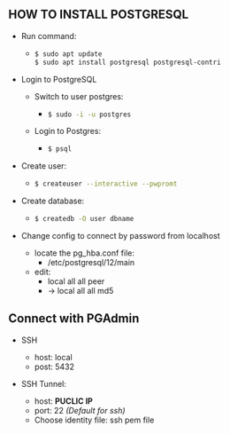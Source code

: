 ## HOW TO INSTALL POSTGRESQL

- Run command:
  - ```bash
    $ sudo apt update
    $ sudo apt install postgresql postgresql-contri
    ```

- Login to PostgreSQL
  - Switch to user postgres:
    - ``` bash
      $ sudo -i -u postgres
      ```
  - Login to Postgres:
    - ```bash
      $ psql  
      ```

- Create user:
  - ```bash
    $ createuser --interactive --pwpromt 
    ```

- Create database:
  - ```bash
    $ createdb -O user dbname
    ```

- Change config to connect by password from localhost
  - locate the pg_hba.conf file:
    - /etc/postgresql/12/main
  - edit:
    - local all all peer
    - -> local all all md5

## Connect with PGAdmin

- SSH
  - host: local
  - post: 5432

- SSH Tunnel:
  - host: **PUCLIC IP**
  - port: 22 *(Default for ssh)*
  - Choose identity file: ssh pem file